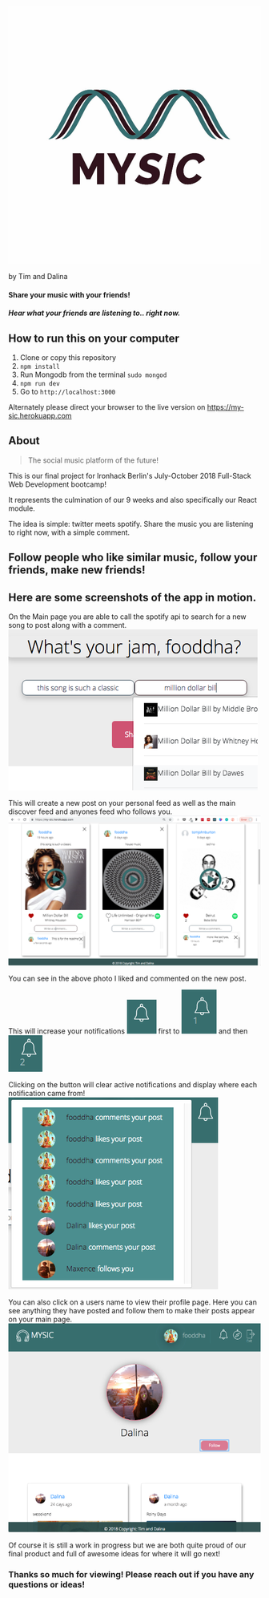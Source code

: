 ![Mysic Logo](./src/app/assets/logoMain.jpeg)

by Tim and Dalina
#### Share your music with your friends!
##### Hear what your friends are listening to.. right now.


## How to run this on your computer
1. Clone or copy this repository
2. `npm install`
3. Run Mongodb from the terminal `sudo mongod`
4. `npm run dev`
5. Go to `http://localhost:3000`

Alternately please direct your browser to the live version on https://my-sic.herokuapp.com


## About

>The social music platform of the future!

This is our final project for Ironhack Berlin's July-October 2018 Full-Stack Web Development bootcamp!

It represents the culmination of our 9 weeks and also specifically our React module. 

The idea is simple: twitter meets spotify. Share the music you are listening to right now, with a simple comment. 
## Follow people who like similar music, follow your friends, make new friends! 

## Here are some screenshots of the app in motion. 
On the Main page you are able to call the spotify api to search for a new song to post along with a comment. 
![song search](./src/app/assets/readmeimg/spotify-api-call.png)

This will create a new post on your personal feed as well as the main discover feed and anyones feed who follows you. 
![new post](./src/app/assets/readmeimg/Mysic.png)

You can see in the above photo I liked and commented on the new post. 

This will increase your notifications 
![note0](./src/app/assets/readmeimg/notes0.png)
first to 
![note1](./src/app/assets/readmeimg/notes1.png)
and then 
![note2](./src/app/assets/readmeimg/notes2.png)

Clicking on the button will clear active notifications and display where each notification came from!
![notification menu](./src/app/assets/readmeimg/notification-menu.png)

You can also click on a users name to view their profile page. Here you can see anything they have posted and follow them to make their posts appear on your main page. 
![notification menu](./src/app/assets/readmeimg/Mysic-5.png)


Of course it is still a work in progress but we are both quite proud of our final product and full of awesome ideas for where it will go next!

### Thanks so much for viewing! Please reach out if you have any questions or ideas! 
